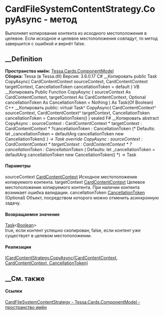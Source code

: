 # CardFileSystemContentStrategy.CopyAsync - метод
Выполняет копирование контента из исходного местоположения в целевое. Если
исходное и целевое местоположения совпадут, то метод завершится с ошибкой и
вернёт false.
## __Definition
 **Пространство имён:**
[Tessa.Cards.ComponentModel](N_Tessa_Cards_ComponentModel.htm)  
 **Сборка:** Tessa (в Tessa.dll) Версия: 3.6.0.17
C# __Копировать
     public Task<bool> CopyAsync(
    	CardContentContext sourceContext,
    	CardContentContext targetContext,
    	CancellationToken cancellationToken = default
    )
VB __Копировать
     Public Function CopyAsync ( 
    	sourceContext As CardContentContext,
    	targetContext As CardContentContext,
    	Optional cancellationToken As CancellationToken = Nothing
    ) As Task(Of Boolean)
C++ __Копировать
     public:
    virtual Task<bool>^ CopyAsync(
    	CardContentContext^ sourceContext, 
    	CardContentContext^ targetContext, 
    	CancellationToken cancellationToken = CancellationToken()
    ) sealed
F# __Копировать
     abstract CopyAsync : 
            sourceContext : CardContentContext * 
            targetContext : CardContentContext * 
            ?cancellationToken : CancellationToken 
    (* Defaults:
            let _cancellationToken = defaultArg cancellationToken new CancellationToken()
    *)
    -> Task<bool> 
    override CopyAsync : 
            sourceContext : CardContentContext * 
            targetContext : CardContentContext * 
            ?cancellationToken : CancellationToken 
    (* Defaults:
            let _cancellationToken = defaultArg cancellationToken new CancellationToken()
    *)
    -> Task<bool> 
#### Параметры
sourceContext
[CardContentContext](T_Tessa_Cards_ComponentModel_CardContentContext.htm)
    Исходное местоположение копируемого контента.
targetContext
[CardContentContext](T_Tessa_Cards_ComponentModel_CardContentContext.htm)
    Целевое местоположение копируемого контента. При наличии контента возникает ошибка валидации.
cancellationToken
[CancellationToken](https://learn.microsoft.com/dotnet/api/system.threading.cancellationtoken)
(Optional)
    Объект, посредством которого можно отменить асинхронную задачу.
#### Возвращаемое значение
[Task](https://learn.microsoft.com/dotnet/api/system.threading.tasks.task-1)<[Boolean](https://learn.microsoft.com/dotnet/api/system.boolean)>  
true, если контент успешно скопирован; false, если контент уже существует в
целевом местоположении.
#### Реализации
[ICardContentStrategy.CopyAsync(CardContentContext, CardContentContext,
CancellationToken)](M_Tessa_Cards_ComponentModel_ICardContentStrategy_CopyAsync.htm)  
##  __См. также
#### Ссылки
[CardFileSystemContentStrategy -
](T_Tessa_Cards_ComponentModel_CardFileSystemContentStrategy.htm)
[Tessa.Cards.ComponentModel - пространство
имён](N_Tessa_Cards_ComponentModel.htm)
